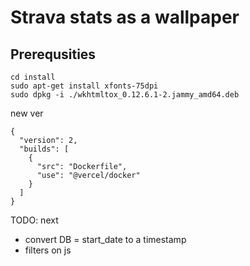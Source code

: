 # Strava stats as a wallpaper

## Prerequsities
```
cd install
sudo apt-get install xfonts-75dpi
sudo dpkg -i ./wkhtmltox_0.12.6.1-2.jammy_amd64.deb
```


new ver
```
{
  "version": 2,
  "builds": [
    {
      "src": "Dockerfile",
      "use": "@vercel/docker"
    }
  ]
}
```

TODO: next 
- convert DB = start_date to a timestamp
- filters on js